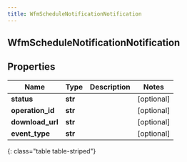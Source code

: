 ```yaml
---
title: WfmScheduleNotificationNotification
---
```

## WfmScheduleNotificationNotification

## Properties

|Name | Type | Description | Notes|
|------------ | ------------- | ------------- | -------------|
| **status** | **str** |  | [optional] |
| **operation_id** | **str** |  | [optional] |
| **download_url** | **str** |  | [optional] |
| **event_type** | **str** |  | [optional] |
{: class="table table-striped"}



